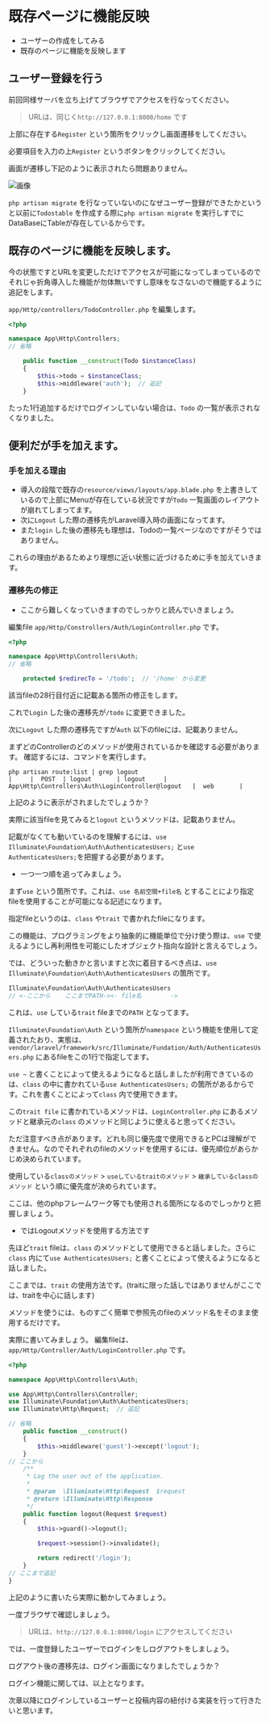 # 既存ページに機能反映

- ユーザーの作成をしてみる
- 既存のページに機能を反映します

## ユーザー登録を行う

前回同様サーバを立ち上げてブラウザでアクセスを行なってください。
> URLは、同じく`http://127.0.0.1:8000/home` です

上部に存在する`Register` という箇所をクリックし画面遷移をしてください。

必要項目を入力の上`Register` というボタンをクリックしてください。

画面が遷移し下記のように表示されたら問題ありません。

![画像](https://github.com/hironeko/for_laravel_beginner/blob/master/images/login_success.png)

`php artisan migrate` を行なっていないのになぜユーザー登録ができたかというと以前に`Todostable` を作成する際に`php artisan migrate` を実行しすでにDataBaseにTableが存在しているからです。


## 既存のページに機能を反映します。

今の状態ですとURLを変更しただけでアクセスが可能になってしまっているのでそれじゃ折角導入した機能が勿体無いですし意味をなさないので機能するように追記をします。

`app/Http/controllers/TodoController.php` を編集します。

```php
<?php

namespace App\Http\Controllers;
// 省略

    public function __construct(Todo $instanceClass)
    {
        $this->todo = $instanceClass;
        $this->middleware('auth');  // 追記
    }

```

たった1行追加するだけでログインしていない場合は、`Todo` の一覧が表示されなくなりました。

## 便利だが手を加えます。

### 手を加える理由
- 導入の段階で既存の`resource/views/layouts/app.blade.php` を上書きしているので上部にMenuが存在している状況ですが`Todo` 一覧画面のレイアウトが崩れてしまってます。
- 次に`Logout` した際の遷移先がLaravel導入時の画面になってます。
- また`login` した後の遷移先も理想は、Todoの一覧ページなのですがそうではありません。

これらの理由があるためより理想に近い状態に近づけるために手を加えていきます。


### 遷移先の修正

- ここから難しくなっていきますのでしっかりと読んでいきましょう。

編集file `app/Http/Constrollers/Auth/LoginController.php` です。

```php
<?php

namespace App\Http\Controllers\Auth;
// 省略

    protected $redirecTo = '/todo';  // '/home' から変更
```

該当fileの28行目付近に記載ある箇所の修正をします。

これで`Login` した後の遷移先が`/todo` に変更できました。

次に`Logout` した際の遷移先ですが`Auth` 以下のfileには、記載ありません。

まずどのControllerのどのメソッドが使用されているかを確認する必要があります。
確認するには、コマンドを実行します。

```shell
php artisan route:list | grep logout
|     |  POST  | logout       | logout     | App\Http\Controllers\Auth\LoginController@logout   |  web       |
```
上記のように表示がされましたでしょうか？

実際に該当fileを見てみると`logout` というメソッドは、記載ありません。

記載がなくても動いているのを理解するには、`use Illuminate\Foundation\Auth\AuthenticatesUsers;` と`use AuthenticatesUsers;`を把握する必要があります。

- 一つ一つ順を追ってみましょう。

まず`use` という箇所です。これは、`use 名前空間+file名` とすることにより指定fileを使用することが可能になる記述になります。

指定fileというのは、`class` や`trait` で書かれたfileになります。

この機能は、プログラミングをより抽象的に機能単位で分け使う際は、`use` で使えるようにし再利用性を可能にしたオブジェクト指向な設計と言えるでしょう。


では、どういった動きかと言いますと次に着目するべき点は、`use Illuminate\Foundation\Auth\AuthenticatesUsers` の箇所です。

```php
Illuminate\Foundation\Auth\AuthenticatesUsers
// <-ここから    ここまでPATH-><- file名        ->
```
これは、`use` している`trait` fileまでの`PATH` となってます。

`Illuminate\Foundation\Auth` という箇所が`namespace` という機能を使用して定義されたおり、実態は、`vendor/laravel/framework/src/Illuminate/Fundation/Auth/AuthenticatesUsers.php` にあるfileをこの1行で指定してます。

`use ~` と書くことによって使えるようになると話しましたが利用できているのは、`class` の中に書かれている`use AuthenticatesUsers;` の箇所があるからです。これを書くことによって`class` 内で使用できます。

この`trait file` に書かれているメソッドは、`LoginController.php` にあるメソッドと継承元の`class` のメソッドと同じように使えると思ってください。

ただ注意すべき点があります。どれも同じ優先度で使用できるとPCは理解ができません。なのでそれぞれのfileのメソッドを使用するには、優先順位があらかじめ決められています。

使用している`classのメソッド` > `useしているtraitのメソッド` > `継承しているclassのメソッド` という順に優先度が決められています。

ここは、他のphpフレームワーク等でも使用される箇所になるのでしっかりと把握しましょう。

- ではLogoutメソッドを使用する方法です

先ほど`trait` fileは、`class` のメソッドとして使用できると話しました。さらに`class` 内にて`use AuthenticatesUsers;` と書くことによって使えるようになると話しました。

ここまでは、`trait` の使用方法です。(traitに限った話しではありませんがここでは、traitを中心に話します)

メソッドを使うには、ものすごく簡単で参照先のfileのメソッド名をそのまま使用するだけです。

実際に書いてみましょう。
編集fileは、`app/Http/Controller/Auth/LoginController.php` です。

```php
<?php

namespace App\Http\Controllers\Auth;

use App\Http\Controllers\Controller;
use Illuminate\Foundation\Auth\AuthenticatesUsers;
use Illuminate\Http\Request;  // 追記

// 省略
    public function __construct()
    {
        $this->middleware('guest')->except('logout');
    }
// ここから
    /**
     * Log the user out of the application.
     *
     * @param  \Illuminate\Http\Request  $request
     * @return \Illuminate\Http\Response
     */
    public function logout(Request $request)
    {
        $this->guard()->logout();

        $request->session()->invalidate();

        return redirect('/login');
    }
// ここまで追記
}
```

上記のように書いたら実際に動かしてみましょう。

一度ブラウザで確認しましょう。

> URLは、`http://127.0.0.1:8000/login` にアクセスしてください

では、一度登録したユーザーでログインをしログアウトをしましょう。

ログアウト後の遷移先は、ログイン画面になりましたでしょうか？


ログイン機能に関しては、以上となります。


次章以降にログインしているユーザーと投稿内容の紐付ける実装を行って行きたいと思います。
